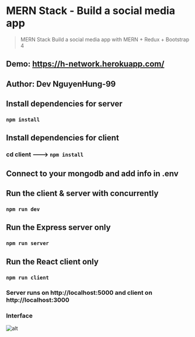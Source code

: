 # MERN Stack - Build a social media app 
> MERN Stack Build  a social media app with MERN  + Redux  + Bootstrap 4

## Demo: https://h-network.herokuapp.com/

## Author: Dev NguyenHung-99

## Install dependencies for server 
### `npm install`

## Install dependencies for client
### cd client ---> `npm install`

## Connect to your mongodb and add info in .env

## Run the client & server with concurrently
### `npm run dev`

## Run the Express server only
### `npm run server`

## Run the React client only
### `npm run client`

### Server runs on http://localhost:5000 and client on http://localhost:3000

### Interface 

![alt]()


